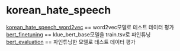 # korean_hate_speech
[korean_hate_speech_word2vec](https://github.com/wpfkcm33/korean_hate_speech/blob/main/korean_hate_speech_word2vec.ipynb) == word2vec모델로 테스트 데이터 평가  
[bert_finetuning](https://github.com/wpfkcm33/korean_hate_speech/blob/main/bert_finetuning.ipynb) == klue_bert_base모델을 train.tsv로 파인튜닝  
[bert_evaluation](https://github.com/wpfkcm33/korean_hate_speech/blob/main/bert_evaluation.ipynb) == 파인튜닝한 모델로 테스트 데이터 평가  
